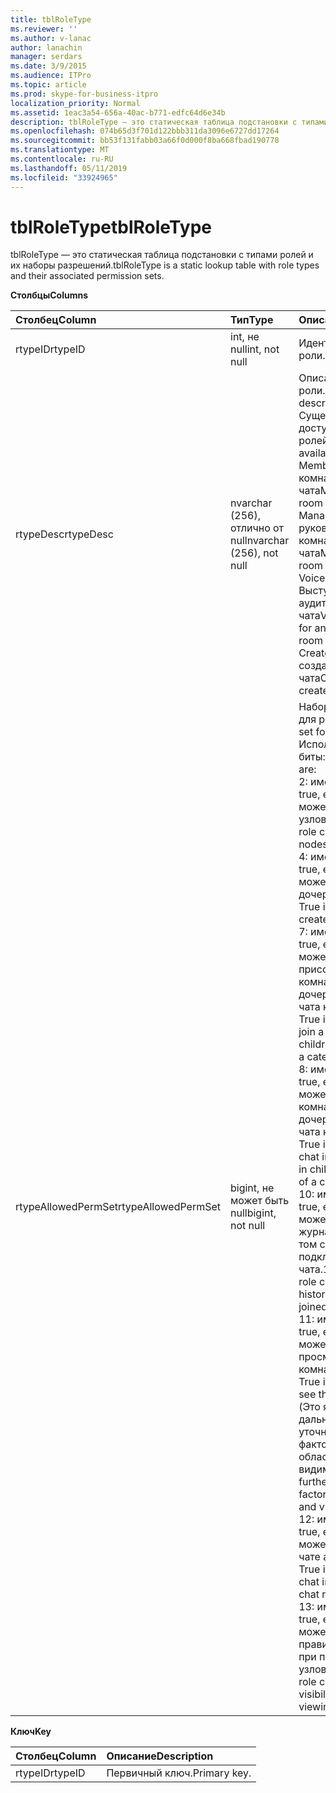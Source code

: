 ```yaml
---
title: tblRoleType
ms.reviewer: ''
ms.author: v-lanac
author: lanachin
manager: serdars
ms.date: 3/9/2015
ms.audience: ITPro
ms.topic: article
ms.prod: skype-for-business-itpro
localization_priority: Normal
ms.assetid: 1eac3a54-656a-40ac-b771-edfc64d6e34b
description: tblRoleType — это статическая таблица подстановки с типами ролей и их наборы разрешений.
ms.openlocfilehash: 074b65d3f701d122bbb311da3096e6727dd17264
ms.sourcegitcommit: bb53f131fabb03a66f0d000f8ba668fbad190778
ms.translationtype: MT
ms.contentlocale: ru-RU
ms.lasthandoff: 05/11/2019
ms.locfileid: "33924965"
---
```

# <a name="tblroletype"></a><span data-ttu-id="85a0c-103">tblRoleType</span><span class="sxs-lookup"><span data-stu-id="85a0c-103">tblRoleType</span></span>
 
<span data-ttu-id="85a0c-104">tblRoleType — это статическая таблица подстановки с типами ролей и их наборы разрешений.</span><span class="sxs-lookup"><span data-stu-id="85a0c-104">tblRoleType is a static lookup table with role types and their associated permission sets.</span></span>
  
<span data-ttu-id="85a0c-105">**Столбцы**</span><span class="sxs-lookup"><span data-stu-id="85a0c-105">**Columns**</span></span>

|<span data-ttu-id="85a0c-106">**Столбец**</span><span class="sxs-lookup"><span data-stu-id="85a0c-106">**Column**</span></span>|<span data-ttu-id="85a0c-107">**Тип**</span><span class="sxs-lookup"><span data-stu-id="85a0c-107">**Type**</span></span>|<span data-ttu-id="85a0c-108">**Описание**</span><span class="sxs-lookup"><span data-stu-id="85a0c-108">**Description**</span></span>|
|:-----|:-----|:-----|
|<span data-ttu-id="85a0c-109">rtypeID</span><span class="sxs-lookup"><span data-stu-id="85a0c-109">rtypeID</span></span>  <br/> |<span data-ttu-id="85a0c-110">int, не null</span><span class="sxs-lookup"><span data-stu-id="85a0c-110">int, not null</span></span>  <br/> |<span data-ttu-id="85a0c-111">Идентификатор типа роли.</span><span class="sxs-lookup"><span data-stu-id="85a0c-111">Role type ID.</span></span>  <br/> |
|<span data-ttu-id="85a0c-112">rtypeDesc</span><span class="sxs-lookup"><span data-stu-id="85a0c-112">rtypeDesc</span></span>  <br/> |<span data-ttu-id="85a0c-113">nvarchar (256), отлично от null</span><span class="sxs-lookup"><span data-stu-id="85a0c-113">nvarchar (256), not null</span></span>  <br/> | <span data-ttu-id="85a0c-114">Описание типа роли.</span><span class="sxs-lookup"><span data-stu-id="85a0c-114">Role type description.</span></span> <span data-ttu-id="85a0c-115">Существует четыре доступных ролей:</span><span class="sxs-lookup"><span data-stu-id="85a0c-115">There are four available roles:</span></span> <br/>  <span data-ttu-id="85a0c-116">Member: член комнаты чата</span><span class="sxs-lookup"><span data-stu-id="85a0c-116">Member: Chat room member</span></span> <br/>  <span data-ttu-id="85a0c-117">Manager: руководитель комнаты чата</span><span class="sxs-lookup"><span data-stu-id="85a0c-117">Manager: Chat room manager</span></span> <br/>  <span data-ttu-id="85a0c-118">Voiced: Выступающий для аудиторной комнаты чата</span><span class="sxs-lookup"><span data-stu-id="85a0c-118">Voiced: Presenter for an auditorium chat room</span></span> <br/>  <span data-ttu-id="85a0c-119">Creator: Может создавать комнаты чата</span><span class="sxs-lookup"><span data-stu-id="85a0c-119">Creator: Can create chat rooms</span></span> <br/> |
|<span data-ttu-id="85a0c-120">rtypeAllowedPermSet</span><span class="sxs-lookup"><span data-stu-id="85a0c-120">rtypeAllowedPermSet</span></span>  <br/> |<span data-ttu-id="85a0c-121">bigint, не может быть null</span><span class="sxs-lookup"><span data-stu-id="85a0c-121">bigint, not null</span></span>  <br/> | <span data-ttu-id="85a0c-122">Набор разрешений для роли.</span><span class="sxs-lookup"><span data-stu-id="85a0c-122">Permission set for the role.</span></span> <span data-ttu-id="85a0c-123">Используемые биты:</span><span class="sxs-lookup"><span data-stu-id="85a0c-123">The used bits are:</span></span> <br/>  <span data-ttu-id="85a0c-124">2: имеет значение true, если роль может управлять узлов.</span><span class="sxs-lookup"><span data-stu-id="85a0c-124">2: True if the role can manage nodes.</span></span> <br/>  <span data-ttu-id="85a0c-125">4: имеет значение true, если роль может создавать дочерние узлы.</span><span class="sxs-lookup"><span data-stu-id="85a0c-125">4: True if the role can create children nodes.</span></span> <br/>  <span data-ttu-id="85a0c-126">7: имеет значение true, если роль может присоединяться к комнате чата (или дочерним комнатам чата категории).</span><span class="sxs-lookup"><span data-stu-id="85a0c-126">7: True if the role can join a chat room (or children chat rooms of a category).</span></span> <br/>  <span data-ttu-id="85a0c-127">8: имеет значение true, если роль может общаться в комнате чата (или в дочерних комнатах чата категории).</span><span class="sxs-lookup"><span data-stu-id="85a0c-127">8: True if the role can chat in a chat room (or in children chat rooms of a category).</span></span> <br/>  <span data-ttu-id="85a0c-128">10: имеет значение true, если роль может считывать журнал чата даже в том случае, если не подключен к комнате чата.</span><span class="sxs-lookup"><span data-stu-id="85a0c-128">10: True if the role can read chat history even when not joined to a chat room.</span></span> <br/>  <span data-ttu-id="85a0c-129">11: имеет значение true, если роль может просматривать комнаты чата.</span><span class="sxs-lookup"><span data-stu-id="85a0c-129">11: True if the role can see the chat room.</span></span> <span data-ttu-id="85a0c-130">(Это является дальнейшей уточнение по факторов, например, области и видимости.)</span><span class="sxs-lookup"><span data-stu-id="85a0c-130">(This is further refined by factors such as scope and visibility.)</span></span> <br/>  <span data-ttu-id="85a0c-131">12: имеет значение true, если роль может общаться в чате аудитории.</span><span class="sxs-lookup"><span data-stu-id="85a0c-131">12: True if the role can chat in an auditorium chat room.</span></span> <br/>  <span data-ttu-id="85a0c-132">13: имеет значение true, если роль может обходить правила видимости при просмотре узлов.</span><span class="sxs-lookup"><span data-stu-id="85a0c-132">13: True if the role can bypass visibility rules when viewing nodes.</span></span> <br/> |
   
<span data-ttu-id="85a0c-133">**Ключ**</span><span class="sxs-lookup"><span data-stu-id="85a0c-133">**Key**</span></span>

|<span data-ttu-id="85a0c-134">**Столбец**</span><span class="sxs-lookup"><span data-stu-id="85a0c-134">**Column**</span></span>|<span data-ttu-id="85a0c-135">**Описание**</span><span class="sxs-lookup"><span data-stu-id="85a0c-135">**Description**</span></span>|
|:-----|:-----|
|<span data-ttu-id="85a0c-136">rtypeID</span><span class="sxs-lookup"><span data-stu-id="85a0c-136">rtypeID</span></span>  <br/> |<span data-ttu-id="85a0c-137">Первичный ключ.</span><span class="sxs-lookup"><span data-stu-id="85a0c-137">Primary key.</span></span>  <br/> |
   


